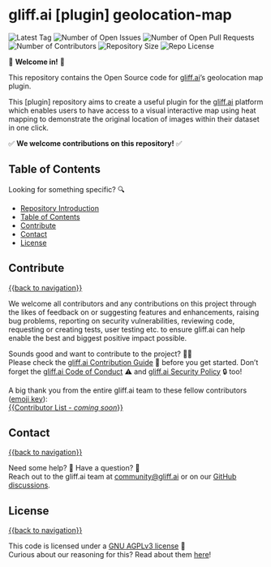 # gliff.ai [plugin] geolocation-map

![Latest Tag](https://img.shields.io/github/v/tag/gliff-ai/geolocation-map?&label=latest_tag&style=flat-square&color=f2f2f2) ![Number of Open Issues](https://img.shields.io/github/issues/gliff-ai/geolocation-map?style=flat-square&color=yellow) ![Number of Open Pull Requests](https://img.shields.io/github/issues-pr/gliff-ai/geolocation-map?style=flat-square&color=yellow) ![Number of Contributors](https://img.shields.io/github/contributors/gliff-ai/geolocation-map?style=flat-square&color=yellow) ![Repository Size](https://img.shields.io/github/repo-size/gliff-ai/geolocation-map?style=flat-square&color=red) ![Repo License](https://img.shields.io/github/license/gliff-ai/geolocation-map?color=0078FF&style=flat-square)

👋 **Welcome in!** 👋

This repository contains the Open Source code for [gliff.ai](https://gliff.ai)’s geolocation map plugin.

This [plugin] repository aims to create a useful plugin for the [gliff.ai](https://gliff.ai) platform which enables users to have access to a visual interactive map using heat mapping to demonstrate the original location of images within their dataset in one click. 

✅ **We welcome contributions on this repository!** ✅

## Table of Contents

Looking for something specific? 🔍

- [Repository Introduction](#gliffai-plugin-geolocation-map)
- [Table of Contents](#table-of-contents)
- [Contribute](#contribute)
- [Contact](#contact)
- [License](#license)

## Contribute

[{{back to navigation}}](#table-of-contents)

We welcome all contributors and any contributions on this project through the likes of feedback on or suggesting features and enhancements, raising bug problems, reporting on security vulnerabilities, reviewing code, requesting or creating tests, user testing etc. to ensure gliff.ai can help enable the best and biggest positive impact possible. 

Sounds good and want to contribute to the project? 🧑‍💻 \
Please check the [gliff.ai Contribution Guide]((https://github.com/gliff-ai/.github/blob/main/CONTRIBUTING.md)) 👋 before you get started. Don’t forget the [gliff.ai Code of Conduct]((https://github.com/gliff-ai/.github/blob/main/CODE_OF_CONDUCT.md)) ⚠️ and  [gliff.ai Security Policy]((https://github.com/gliff-ai/.github/blob/main/SECURITY.md)) 🔒 too!

A big thank you from the entire gliff.ai team to these fellow contributors ([emoji key](https://allcontributors.org/docs/en/emoji-key)): \
[{{Contributor List - _coming soon_}}](https://github.com/all-contributors/all-contributors)

## Contact

[{{back to navigation}}](#table-of-contents)

Need some help? 🤔 Have a question? 🧠 \
Reach out to the gliff.ai team at [community@gliff.ai](mailto:community@gliff.ai?subject=[GitHub]) or on our [GitHub discussions](https://github.com/gliff-ai/roadmap/discussions/landing).

## License

[{{back to navigation}}](#table-of-contents)

This code is licensed under a [GNU AGPLv3 license](https://github.com/gliff-ai/geolocation-map/blob/main/LICENSE) 📝 \
Curious about our reasoning for this? Read about them [here](https://gliff.ai/articles/open-source-license-gnu-agplv3/)!
